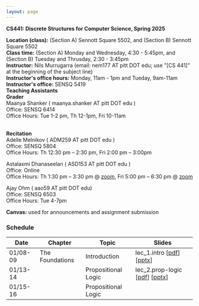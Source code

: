 ```yaml
---
layout: page
---
```


**CS441: Discrete Structures for Computer Science, Spring 2025**

**Location (class):** (Section A) Sennott Square 5502, and (Section B) Sennott Square 5502<br>
**Class time:** (Section A) Monday and Wednesday, 4:30 - 5:45pm, and (Section B) Tuesday and Thrusday, 2:30 - 3:45pm<br>
**Instructor:** Nils Murrugarra (email: nem177 AT pitt DOT edu; use "[CS 441]" at the beginning of the subject line)<br>
**Instructor's office hours:** Monday, 11am - 1pm and Tueday, 9am-11am<br>
**Instructor's office:** SENSQ 5419<br>
**Teaching Assistants**<br>
**Grader**<br>
Maanya Shanker ( maanya.shanker AT pitt DOT edu )<br>
Office: SENSQ 6414<br>
Office Hours: Tue 1-2 pm, Th 12-1pm, Fri 10-11am<br>

<br>**Recitation**<br>
Adelle Melnikov ( ADM259 AT pitt DOT edu )<br>
Office: SENSQ 5804<br>
Office Hours: Th 12:30 pm – 2:30 pm, Fri 2:00 pm – 3:00pm<br>

Astalaxmi Dhanaseelan ( ASD153 AT pitt DOT edu )<br>
Office: Online<br>
Office Hours: Th 1:30 pm – 3:30 pm @ <a href="https://pitt.zoom.us/j/93911414055">zoom</a>, Fri 5:00 pm – 6:30 pm @ <a href="https://pitt.zoom.us/j/98259654541">zoom</a><br>

Ajay Ohm ( aao59 AT pitt DOT edu)<br>
Office: SENSQ 6503<br>
Office Hours: Tue 4-7pm<br>

**Canvas:** used for announcements and assignment submission<br>

### Schedule

Date        | Chapter          | Topic             | Slides       
----------- | -----------      | -----------       | -----------  
01/08-09       | The Foundations  | Introduction      | lec_1.intro [[pdf](https://sites.pitt.edu/~nem177/courses/spring25_cs441/lec_1.intro.pdf)] [[pptx](https://sites.pitt.edu/~nem177/courses/spring25_cs441/lec_1.intro.pptx)]
01/13-14       |                  | Propositional Logic| lec_2.prop-logic [[pdf](https://sites.pitt.edu/~nem177/courses/spring25_cs441/lec_2.prop-logic.pdf)]  [[pptx](https://sites.pitt.edu/~nem177/courses/spring25_cs441/lec_2.prop-logic.pptx)] 
01/15-16       |                  | Propositional Logic|  
